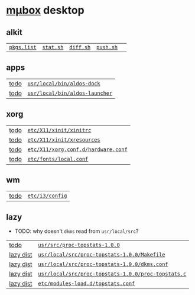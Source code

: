 # [mµbox](../readme.md) desktop

## alkit

| | | | | |
|-|-|-|-|-|
| [`pkgs.list`](pkgs.list) | [`stat.sh`](stat.sh) | [`diff.sh`](diff.sh) | [`push.sh`](push.sh) |

## apps

| | |
|-|-|
| [todo](#todo) | [`usr/local/bin/aldos-dock`](usr/local/bin/aldos-dock) |
| [todo](#todo) | [`usr/local/bin/aldos-launcher`](usr/local/bin/aldos-launcher) |

## xorg

| | |
|-|-|
| [todo](#todo) | [`etc/X11/xinit/xinitrc`](etc/X11/xinit/xinitrc) |
| [todo](#todo) | [`etc/X11/xinit/xresources`](etc/X11/xinit/xresources) |
| [todo](#todo) | [`etc/X11/xorg.conf.d/hardware.conf`](etc/X11/xorg.conf.d/hardware.conf) |
| [todo](#todo) | [`etc/fonts/local.conf`](etc/fonts/local.conf) |

## wm

| | |
|-|-|
| [todo](#todo) | [`etc/i3/config`](etc/i3/config) |

## lazy

- TODO: why doesn't `dkms` read from `usr/local/src`?

| | |
|-|-|
| [todo](#symlink) | [`usr/src/proc-topstats-1.0.0`](usr/src/proc-topstats-1.0.0) |
| [lazy dist](https://github.com/oskude/proc-topstats) | [`usr/local/src/proc-topstats-1.0.0/Makefile`](usr/local/src/proc-topstats-1.0.0/Makefile) |
| [lazy dist](https://github.com/oskude/proc-topstats) | [`usr/local/src/proc-topstats-1.0.0/dkms.conf`](usr/local/src/proc-topstats-1.0.0/dkms.conf) |
| [lazy dist](https://github.com/oskude/proc-topstats) | [`usr/local/src/proc-topstats-1.0.0/proc-topstats.c`](usr/local/src/proc-topstats-1.0.0/proc-topstats.c) |
| [lazy dist](https://github.com/oskude/proc-topstats) | [`etc/modules-load.d/topstats.conf`](etc/modules-load.d/topstats.conf) |
